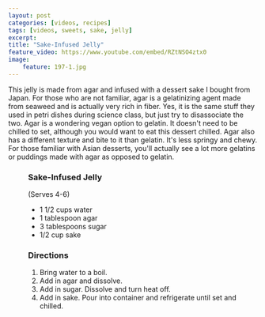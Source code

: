 ```yaml
---
layout: post
categories: [videos, recipes]
tags: [videos, sweets, sake, jelly]
excerpt: 
title: "Sake-Infused Jelly"
feature_video: https://www.youtube.com/embed/RZtNSO4ztx0
image:
    feature: 197-1.jpg
---
```


This jelly is made from agar and infused with a dessert sake I bought from Japan.  For those who are not familiar, agar is a gelatinizing agent made from seaweed and is actually very rich in fiber.  Yes, it is the same stuff they used in petri dishes during science class, but just try to disassociate the two.  Agar is a wondering vegan option to gelatin.  It doesn't need to be chilled to set, although you would want to eat this dessert chilled.  Agar also has a different texture and bite to it than gelatin.  It's less springy and chewy.  For those familiar with Asian desserts, you'll actually see a lot more gelatins or puddings made with agar as opposed to gelatin.

<figure class="ingredients" markdown="1">

### Sake-Infused Jelly

(Serves 4-6)

- 1 1/2 cups water
- 1 tablespoon agar
- 3 tablespoons sugar
- 1/2 cup sake

</figure>
<figure class="directions" markdown="1">

### Directions

1. Bring water to a boil.
2. Add in agar and dissolve.
3. Add in sugar.  Dissolve and turn heat off.
4. Add in sake.  Pour into container and refrigerate until set and chilled.

</figure>

